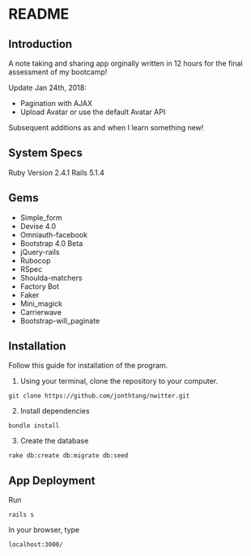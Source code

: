 # README


## Introduction
A note taking and sharing app orginally written in 12 hours for the final assessment of my bootcamp!

Update Jan 24th, 2018: 
- Pagination with AJAX
- Upload Avatar or use the default Avatar API

Subsequent additions as and when I learn something new!

## System Specs
Ruby Version 2.4.1
Rails 5.1.4

## Gems
- Simple_form
- Devise 4.0
- Omniauth-facebook
- Bootstrap 4.0 Beta
- jQuery-rails
- Rubocop
- RSpec
- Shoulda-matchers
- Factory Bot
- Faker
- Mini_magick
- Carrierwave
- Bootstrap-will_paginate

## Installation
Follow this guide for installation of the program.
1. Using your terminal, clone the repository to your computer.
```
git clone https://github.com/jonthtang/nwitter.git
```

2. Install dependencies
```
bundle install
```

3. Create the database
```
rake db:create db:migrate db:seed
```

## App Deployment
Run
```
rails s
```
In your browser, type
```
localhost:3000/
```
